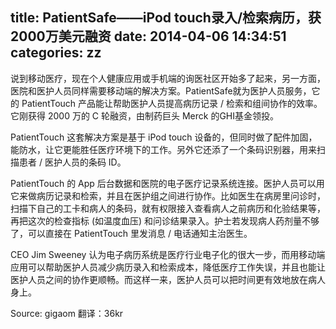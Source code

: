 title: PatientSafe——iPod touch录入/检索病历，获2000万美元融资
date: 2014-04-06 14:34:51
categories: zz
---

说到移动医疗，现在个人健康应用或手机端的询医社区开始多了起来，另一方面，医院和医护人员同样需要移动端的解决方案。PatientSafe就为医护人员服务，它的 PatientTouch 产品能让帮助医护人员提高病历记录 / 检索和组间协作的效率。它刚获得 2000 万的 C 轮融资，由制药巨头 Merck 的GHI基金领投。

PatientTouch 这套解决方案是基于 iPod touch 设备的，但同时做了配件加固，能防水，让它更能胜任医疗环境下的工作。另外它还添了一个条码识别器，用来扫描患者 / 医护人员的条码 ID。

PatientTouch 的 App 后台数据和医院的电子医疗记录系统连接。医护人员可以用它来做病历记录和检索，并且在医护组之间进行协作。比如医生在病房里问诊时，扫描下自己的工卡和病人的条码，就有权限接入查看病人之前病历和化验结果等，再把这次的检查指标 (如温度血压) 和问诊结果录入。护士若发现病人药剂量不够了，可以直接在 PatientTouch 里发消息 / 电话通知主治医生。

CEO Jim Sweeney 认为电子病历系统是医疗行业电子化的很大一步，而用移动端应用可以帮助医护人员减少病历录入和检索成本，降低医疗工作失误，并且也能让医护人员之间的协作更顺畅。而这样一来，医护人员可以把时间更有效地放在病人身上。

Source: gigaom 翻译：36kr
